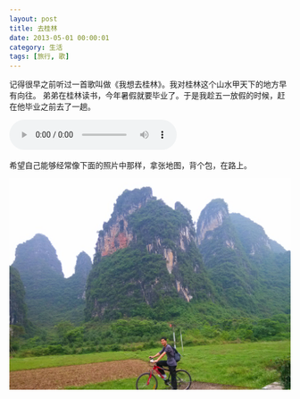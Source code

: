 ```yaml
---
layout: post
title: 去桂林
date: 2013-05-01 00:00:01
category: 生活
tags: [旅行, 歌]
---
```


记得很早之前听过一首歌叫做《我想去桂林》。我对桂林这个山水甲天下的地方早有向往。
弟弟在桂林读书，今年暑假就要毕业了。于是我趁五一放假的时候，赶在他毕业之前去了一趟。

<!--more-->

<audio src="http://shengbin-static.stor.sinaapp.com/wo-xiang-qu-gui-lin.mp3" type="audio/mpeg" 
        preload="auto" autoplay="autoplay" controls="controls" loop="loop">
我去，你的浏览器竟然不支持HTML5？！赶紧去下个[真正的浏览器](https://www.google.com/intl/en/chrome/browser/)吧。
</audio>

希望自己能够经常像下面的照片中那样，拿张地图，背个包，在路上。

<a href="/images/2013-05-01-at-guilin.jpg" title="点击看大图" target="_blank">
<img src="/images/2013-05-01-at-guilin.jpg"/></a>